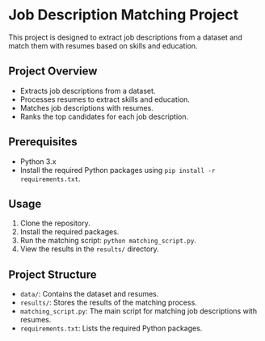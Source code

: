 # Job Description Matching Project

This project is designed to extract job descriptions from a dataset and match them with resumes based on skills and education.

## Project Overview

- Extracts job descriptions from a dataset.
- Processes resumes to extract skills and education.
- Matches job descriptions with resumes.
- Ranks the top candidates for each job description.

## Prerequisites

- Python 3.x
- Install the required Python packages using `pip install -r requirements.txt`.

## Usage

1. Clone the repository.
2. Install the required packages.
3. Run the matching script: `python matching_script.py`.
4. View the results in the `results/` directory.

## Project Structure

- `data/`: Contains the dataset and resumes.
- `results/`: Stores the results of the matching process.
- `matching_script.py`: The main script for matching job descriptions with resumes.
- `requirements.txt`: Lists the required Python packages.
 
